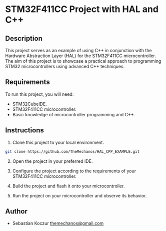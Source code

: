 # STM32F411CC Project with HAL and C++

## Description

This project serves as an example of using C++ in conjunction with the Hardware Abstraction Layer (HAL) for the STM32F411CC microcontroller. The aim of this project is to showcase a practical approach to programming STM32 microcontrollers using advanced C++ techniques.

## Requirements

To run this project, you will need:
- STM32CubeIDE.
- STM32F411CC microcontroller.
- Basic knowledge of microcontroller programming and C++.

## Instructions

1. Clone this project to your local environment.

```bash
git clone https://github.com/TheMechanos/HAL_CPP_EXAMPLE.git
```
2.  Open the project in your preferred IDE.
    
3.  Configure the project according to the requirements of your STM32F411CC microcontroller.
    
4.  Build the project and flash it onto your microcontroller.
    
5.  Run the project on your microcontroller and observe its behavior.
    

## Author

-   Sebastian Koczur themechanos@gmail.com

